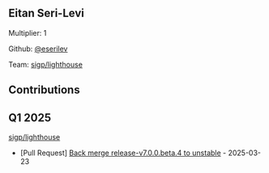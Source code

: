 
## Eitan Seri-Levi
Multiplier: 1

Github: [@eserilev](https://github.com/eserilev)

Team: [sigp/lighthouse](https://github.com/sigp/lighthouse/pulls?q=author%3Aeserilev)

## Contributions

## Q1 2025

[sigp/lighthouse](https://github.com/sigp/lighthouse)
* [Pull Request] [Back merge release-v7.0.0.beta.4 to unstable](https://github.com/sigp/lighthouse/pull/7194) - 2025-03-23
